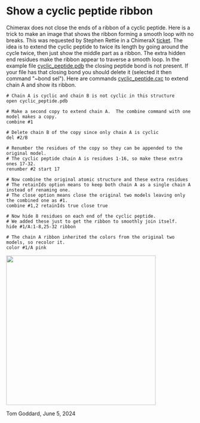 # Show a cyclic peptide ribbon

Chimerax does not close the ends of a ribbon of a cyclic peptide.  Here is a trick to make an image that shows the ribbon forming a smooth loop with no breaks.  This was requested by Stephen Rettie in a ChimeraX [ticket](https://www.rbvi.ucsf.edu/trac/ChimeraX/ticket/15360).  The idea is to extend the cyclic peptide to twice its length by going around the cycle twice, then just show the middle part as a ribbon.  The extra hidden end residues make the ribbon appear to traverse a smooth loop.  In the example file [cyclic_peptide.pdb](cyclic_peptide.pdb) the closing peptide bond is not present.  If your file has that closing bond you should delete it (selected it then command "~bond sel").  Here are commands [cyclic_peptide.cxc](cyclic_peptide.cxc) to extend chain A and show its ribbon.

    # Chain A is cyclic and chain B is not cyclic in this structure
    open cyclic_peptide.pdb

    # Make a second copy to extend chain A.  The combine command with one model makes a copy.
    combine #1

    # Delete chain B of the copy since only chain A is cyclic
    del #2/B

    # Renumber the residues of the copy so they can be appended to the original model.
    # The cyclic peptide chain A is residues 1-16, so make these extra ones 17-32.
    renumber #2 start 17

    # Now combine the original atomic structure and these extra residues
    # The retainIds option means to keep both chain A as a single chain A instead of renaming one.
    # The close option means close the original two models leaving only the combined one as #1.
    combine #1,2 retainIds true close true

    # Now hide 8 residues on each end of the cyclic peptide.
    # We added these just to get the ribbon to smoothly join itself.
    hide #1/A:1-8,25-32 ribbon

    # The chain A ribbon inherited the colors from the original two models, so recolor it.
    color #1/A pink

<img src="cyclic_peptide.png" height=400>

Tom Goddard, June 5, 2024